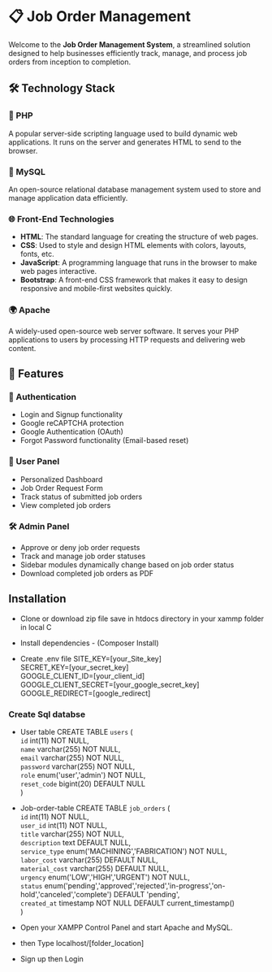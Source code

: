 # 📋 Job Order Management

Welcome to the **Job Order Management System**, a streamlined solution designed to help businesses efficiently track, manage, and process job orders from inception to completion.

## 🛠️ Technology Stack

### 🐘 PHP
A popular server-side scripting language used to build dynamic web applications. It runs on the server and generates HTML to send to the browser.

### 🐬 MySQL
An open-source relational database management system used to store and manage application data efficiently.

### 🌐 Front-End Technologies

- **HTML**: The standard language for creating the structure of web pages.  
- **CSS**: Used to style and design HTML elements with colors, layouts, fonts, etc.  
- **JavaScript**: A programming language that runs in the browser to make web pages interactive.  
- **Bootstrap**: A front-end CSS framework that makes it easy to design responsive and mobile-first websites quickly.

### 🌍 Apache
A widely-used open-source web server software. It serves your PHP applications to users by processing HTTP requests and delivering web content.

## 🚀 Features

### 🔐 Authentication
- Login and Signup functionality  
- Google reCAPTCHA protection  
- Google Authentication (OAuth)  
- Forgot Password functionality (Email-based reset)

### 👤 User Panel
- Personalized Dashboard  
- Job Order Request Form  
- Track status of submitted job orders  
- View completed job orders

### 🛠️ Admin Panel
- Approve or deny job order requests  
- Track and manage job order statuses  
- Sidebar modules dynamically change based on job order status  
- Download completed job orders as PDF

## Installation 

- Clone or download zip file save in htdocs directory in your xammp folder in local C
- Install dependencies - (Composer Install)

- Create .env file 
SITE_KEY=[your_Site_key] <br>
SECRET_KEY=[your_secret_key] <br>
GOOGLE_CLIENT_ID=[your_client_id] <br>
GOOGLE_CLIENT_SECRET=[your_google_secret_key] <br>
GOOGLE_REDIRECT=[google_redirect] <br>

### Create Sql databse
- User table
CREATE TABLE `users` ( <br>
  `id` int(11) NOT NULL, <br>
  `name` varchar(255) NOT NULL, <br>
  `email` varchar(255) NOT NULL, <br>
  `password` varchar(255) NOT NULL, <br>
  `role` enum('user','admin') NOT NULL, <br>
  `reset_code` bigint(20) DEFAULT NULL <br>
) 
- Job-order-table
CREATE TABLE `job_orders` ( <br>
  `id` int(11) NOT NULL, <br>
  `user_id` int(11) NOT NULL, <br>
  `title` varchar(255) NOT NULL, <br>
  `description` text DEFAULT NULL, <br>
  `service_type` enum('MACHINING','FABRICATION') NOT NULL, <br>
  `labor_cost` varchar(255) DEFAULT NULL, <br>
  `material_cost` varchar(255) DEFAULT NULL, <br>
  `urgency` enum('LOW','HIGH','URGENT') NOT NULL, <br>
  `status` enum('pending','approved','rejected','in-progress','on-hold','canceled','complete') DEFAULT 'pending', <br>
  `created_at` timestamp NOT NULL DEFAULT current_timestamp() <br>
) 

- Open your XAMPP Control Panel and start Apache and MySQL.
- then Type localhost/[folder_location]
- Sign up then Login




